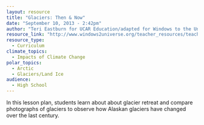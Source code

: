 ```yaml
---
layout: resource
title: "Glaciers: Then & Now"
date: "September 10, 2013 - 2:42pm"
author: "Teri Eastburn for UCAR Education/adapted for Windows to the Universe by Lisa Gardiner"
resource_link: "http://www.windows2universe.org/teacher_resources/teach_glacier.html"
resource_type:
  - Curriculum
climate_topics:
  - Impacts of Climate Change
polar_topics:
  - Arctic
  - Glaciers/Land Ice
audience:
  - High School
---
```


In this lesson plan, students learn about about glacier retreat and compare photographs of glaciers to observe how Alaskan glaciers have changed over the last century.